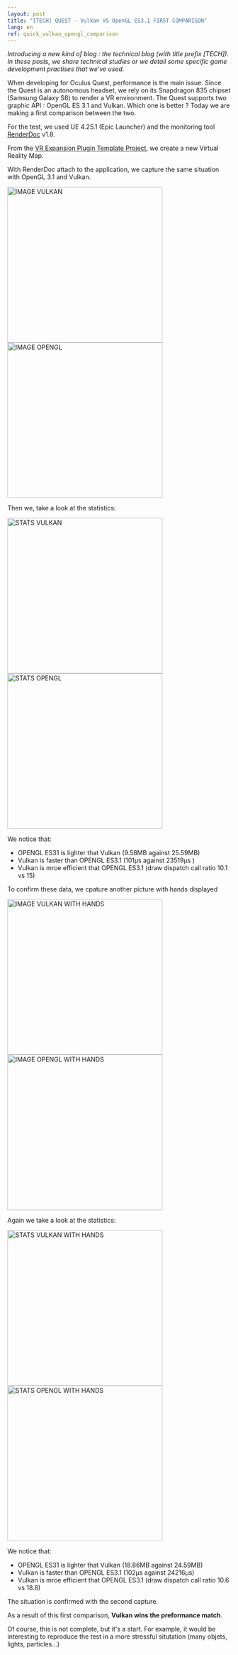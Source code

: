 ```yaml
---
layout: post
title: "[TECH] QUEST - Vulkan VS OpenGL ES3.1 FIRST COMPARISON"
lang: en
ref: quick_vulkan_opengl_comparison
---
```


<i>Introducing a new kind of blog : the technical blog (with title prefix [TECH]). In these posts, we share technical studies or we detail some specific game development practises that we've used.</i>

When developing for Oculus Quest, performance is the main issue. Since the Quest is an autonomous headset, we rely on its Snapdragon 835 chipset (Samsung Galaxy S8) to render a VR environment.
The Quest supports two graphic API : OpenGL ES 3.1 and Vulkan. Which one is better ? Today we are making a first comparison between the two.

For the test, we used UE 4.25.1 (Epic Launcher) and the monitoring tool [RenderDoc](https://renderdoc.org/) v1.8.

From the [VR Expansion Plugin Template Project](https://vreue4.com/), we create a new Virtual Reality Map.

With RenderDoc attach to the application, we capture the same situation with OpenGL 3.1 and Vulkan.

<img src="https://imgur.com/MH7iPOm.png" alt="IMAGE VULKAN" style="width:25em;"/>
<img src="https://imgur.com/SN629mo.png" alt="IMAGE OPENGL" style="width:25em;"/>

Then we, take a look at the statistics:

<img src="https://imgur.com/hnWIWH5.png" alt="STATS VULKAN" style="width:25em;"/>
<img src="https://imgur.com/DUu0czE.png" alt="STATS OPENGL" style="width:25em;"/>

We notice that:
* OPENGL ES31 is lighter that Vulkan (9.58MB against 25.59MB)
* Vulkan is faster than OPENGL ES3.1 (101µs against 23519µs	)
* Vulkan is mroe efficient that OPENGL ES3.1 (draw dispatch call ratio 10.1 vs 15)

To confirm these data, we cpature another picture with hands displayed  

<img src="https://imgur.com/uWEiQDs.png" alt="IMAGE VULKAN WITH HANDS" style="width:25em;"/>
<img src="https://imgur.com/wDqKoIp.png" alt="IMAGE OPENGL WITH HANDS" style="width:25em;"/>

Again we take a look at the statistics:

<img src="https://imgur.com/ceVPHl2.png" alt="STATS VULKAN WITH HANDS" style="width:25em;"/>
<img src="https://imgur.com/Q3sUGTb.png" alt="STATS OPENGL WITH HANDS" style="width:25em;"/>

We notice that:
* OPENGL ES31 is lighter that Vulkan (18.86MB against 24.59MB)
* Vulkan is faster than OPENGL ES3.1 (102µs against 24216µs)
* Vulkan is mroe efficient that OPENGL ES3.1 (draw dispatch call ratio 10.6 vs 18.8)

The situation is confirmed with the second capture. 

As a result of this first comparison, <b> Vulkan wins the preformance match</b>.

Of course, this is not complete, but it's a start. For example, it would be interesting to reproduce the test in a more stressful situtation (many objets, lights, particles...)